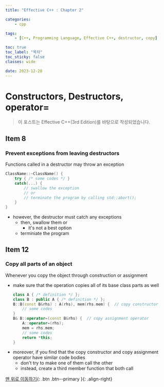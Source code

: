 ```yaml
---
title: "Effective C++ : Chapter 2"

categories:
    - cpp

tags:
    - [C++, Programming Language, Effective C++, destructor, copy]

toc: true
toc_label: "목차"
toc_sticky: false
classes: wide

date: 2023-12-28
---
```


# Constructors, Destructors, operator=

> 이 포스트는 Effective C++(3rd Edition)를 바탕으로 작성되었습니다.

## Item 8

### Prevent exceptions from leaving destructors
Functions called in a destructor may throw an exception
```c++
ClassName::~ClassName() {
    try { /* some codes */ }
    catch(...) {
        // swallow the exception
        // or
        // terminate the program by calling std::abort();
    }
}
```
- however, the destructor must catch any exceptions
    * then, swallow them or
        + it's not a best option
    * terminiate the program


## Item 12

### Copy all parts of an object
Whenever you copy the object through construction or assignment
- make sure that the operation copies all of its base class parts as well
    ```c++
    class A { /* definition */ };
    class B : public A { /* definition */ };
    B::B(const B&rhs) : A(rhs), mem(rhs.mem) {  // copy constructor
        // some codes
    }
    B& B::operator=(const B&rhs) {  // copy assignment operator
        A::operator=(rhs);
        mem = rhs.mem;
        // some codes
        return *this;
    }
    ```
- moreover, if you find that the copy constructor and copy assignment operator have similar code bodies
    * don't try to make one of them call the other
    * instead, create a third member function that both call  

[맨 위로 이동하기](#){: .btn .btn--primary }{: .align-right}
